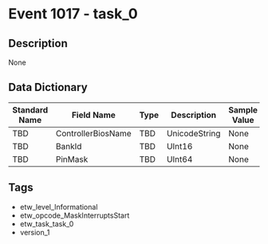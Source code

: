 # Event 1017 - task_0

## Description
None

## Data Dictionary
|Standard Name|Field Name|Type|Description|Sample Value|
|---|---|---|---|---|
|TBD|ControllerBiosName|TBD|UnicodeString|None|None|
|TBD|BankId|TBD|UInt16|None|None|
|TBD|PinMask|TBD|UInt64|None|None|

## Tags
* etw_level_Informational
* etw_opcode_MaskInterruptsStart
* etw_task_task_0
* version_1